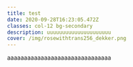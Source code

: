 ```yaml
---
title: test
date: 2020-09-28T16:23:05.472Z
classes: col-12 bg-secondary
description: uuuuuuuuuuuuuuuuuuuuu
cover: /img/rosewithtrans256_dekker.png
---
```

aaaaaaaaaaaaaaaaaaaaaaaaaaaaaaa